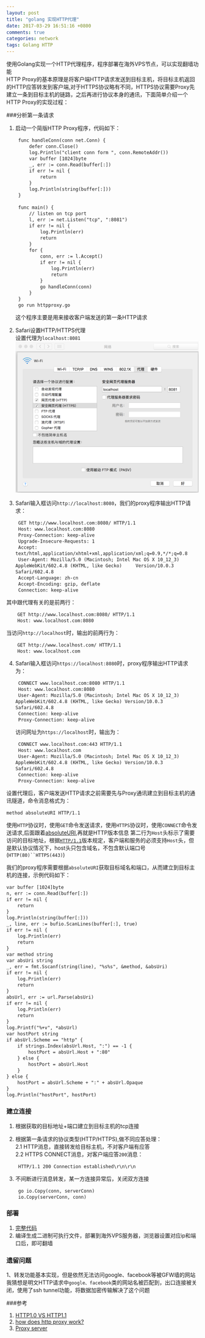 ```yaml
---
layout: post
title: "golang 实现HTTP代理"
date: 2017-03-29 16:51:16 +0800
comments: true
categories: network
tags: Golang HTTP 
---
```

使用Golang实现一个HTTP代理程序，程序部署在海外VPS节点，可以实现翻墙功能  
HTTP Proxy的基本原理是将客户端HTTP请求发送到目标主机，将目标主机返回的HTTP应答转发到客户端,对于HTTPS协议略有不同，HTTPS协议需要Proxy先建立一条到目标主机的链路，之后再进行协议本身的通讯，下面简单介绍一个HTTP Proxy的实现过程：    

###分析第一条请求
1. 启动一个简版HTTP Proxy程序，代码如下：
	
		func handleConn(conn net.Conn) {
			defer conn.Close()
			log.Println("client conn form ", conn.RemoteAddr())
			var buffer [1024]byte
			_, err := conn.Read(buffer[:])
			if err != nil {
				return
			}
			log.Println(string(buffer[:]))
		}

		func main() {
			// listen on tcp port
			l, err := net.Listen("tcp", ":8081")
			if err != nil {
				log.Println(err)
				return
			}
			for {
				conn, err := l.Accept()
				if err != nil {
					log.Println(err)
					return
				}
				go handleConn(conn)
			}
		}  
		go run httpproxy.go
	这个程序主要是用来接收客户端发送的第一条HTTP请求

<!-- more -->

2. Safari设置HTTP/HTTPS代理  
	设置代理为`localhost:8081`  
	![proxy](/images/http-proxy-1.png)
		
3. Safari输入框访问`http://localhost:8080`，我们的proxy程序输出HTTP请求：  
	
		GET http://www.localhost.com:8080/ HTTP/1.1
		Host: www.localhost.com:8080
		Proxy-Connection: keep-alive
		Upgrade-Insecure-Requests: 1
		Accept: text/html,application/xhtml+xml,application/xml;q=0.9,*/*;q=0.8
		User-Agent: Mozilla/5.0 (Macintosh; Intel Mac OS X 10_12_3) AppleWebKit/602.4.8 (KHTML, like Gecko) 	Version/10.0.3 Safari/602.4.8
		Accept-Language: zh-cn
		Accept-Encoding: gzip, deflate
		Connection: keep-alive
其中跟代理有关的是前两行：  
	
		GET http://www.localhost.com:8080/ HTTP/1.1
		Host: www.localhost.com:8080
当访问`http://localhost`时，输出的前两行为：  
		
		GET http://www.localhost.com/ HTTP/1.1
		Host: www.localhost.com
		
4. Safari输入框访问`https://localhost:8080`时，proxy程序输出HTTP请求为：  
	
		CONNECT www.localhost.com:8080 HTTP/1.1
		Host: www.localhost.com:8080
		User-Agent: Mozilla/5.0 (Macintosh; Intel Mac OS X 10_12_3) AppleWebKit/602.4.8 (KHTML, like Gecko) Version/10.0.3 Safari/602.4.8
		Connection: keep-alive
		Proxy-Connection: keep-alive
		
   访问网址为`https://localhost`时，输出为：  
	
		CONNECT www.localhost.com:443 HTTP/1.1
		Host: www.localhost.com
		User-Agent: Mozilla/5.0 (Macintosh; Intel Mac OS X 10_12_3) AppleWebKit/602.4.8 (KHTML, like Gecko) Version/10.0.3 Safari/602.4.8
		Connection: keep-alive
		Proxy-Connection: keep-alive

设置代理后，客户端发送HTTP请求之前需要先与Proxy通讯建立到目标主机的通讯隧道，命令消息格式为：  
	
	method absoluteURI HTTP/1.1

使用`HTTP`协议时，使用`GET`命令发送请求，使用`HTTPS`协议时，使用`CONNECT`命令发送请求,后面跟着[absoluteURI](http://greenbytes.de/tech/webdav/rfc2616.html#general.syntax),再就是HTTP版本信息
第二行为`Host`头标示了需要访问的目标地址，根据[`HTTP/1.1`]([Request-URI](http://greenbytes.de/tech/webdav/rfc2616.html#request-uri))版本规定，客户端和服务的必须支持`Host`头，但是默认协议情况下，host头只包含域名，不包含默认端口号(`HTTP(80)``HTTPS(443)`)

我们的proxy程序需要根据`absoluteURI`获取目标域名和端口，从而建立到目标主机的连接，示例代码如下：  
	
	var buffer [1024]byte
	n, err := conn.Read(buffer[:])
	if err != nil {
		return
	}
	log.Println(string(buffer[:]))
	_, line, err := bufio.ScanLines(buffer[:], true)
	if err != nil {
		log.Println(err)
		return
	}
	var method string
	var absUri string
	_, err = fmt.Sscanf(string(line), "%s%s", &method, &absUri)
	if err != nil {
		log.Println(err)
		return
	}
	absUrl, err := url.Parse(absUri)
	if err != nil {
		log.Println(err)
		return
	}
	log.Printf("%+v", *absUrl)
	var hostPort string
	if absUrl.Scheme == "http" {
		if strings.Index(absUrl.Host, ":") == -1 {
			hostPort = absUrl.Host + ":80"
		} else {
			hostPort = absUrl.Host
		}
	} else {
		hostPort = absUrl.Scheme + ":" + absUrl.Opaque
	}
	log.Println("hostPort", hostPort)

### 建立连接
1. 根据获取的目标地址+端口建立到目标主机的tcp连接
2. 根据第一条请求的协议类型(HTTP/HTTPS),做不同应答处理：  
	2.1 HTTP消息，直接转发给目标主机，不对客户端有应答  
	2.2 HTTPS CONNECT消息，对客户端应答`200`消息：
		
		HTTP/1.1 200 Connection established\r\n\r\n
3. 不间断进行消息转发，某一方连接异常后，关闭双方连接
	
		go io.Copy(conn, serverConn)
		io.Copy(serverConn, conn)

### 部署
1. [完整代码](https://github.com/jintao-zero/golang-http-proxy)
2. 编译生成二进制可执行文件，部署到海外VPS服务器，浏览器设置对应ip和端口后，即可翻墙 

### 遗留问题
1、转发功能基本实现，但是依然无法访问google、facebook等被GFW墙的网站
	我猜想是明文HTTP请求中`google、facebook`类的网站名被匹配到，出口连接被关闭，使用了ssh tunnel功能，将数据加密传输解决了这个问题

###参考
1. [HTTP1.0 VS HTTP1.1](http://greenbytes.de/tech/webdav/rfc2616.html#changes.from.1.0)
2. [how does http proxy work?](http://stackoverflow.com/questions/7155529/how-does-http-proxy-work)
3. [Proxy server](https://en.wikipedia.org/wiki/Proxy_server#Web_proxy_servers)